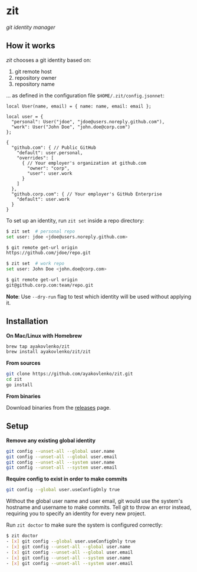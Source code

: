 # zit

_git identity manager_

## How it works

_zit_ chooses a git identity based on:

1. git remote host
2. repository owner
3. repository name

… as defined in the configuration file `$HOME/.zit/config.jsonnet`:

```jsonnet
local User(name, email) = { name: name, email: email };

local user = {
  "personal": User("jdoe", "jdoe@users.noreply.github.com"),
  "work": User("John Doe", "john.doe@corp.com")
};

{
  "github.com": { // Public GitHub
    "default": user.personal,
    "overrides": [
      { // Your employer's organization at github.com
        "owner": "corp",
        "user": user.work
      }
    ]
  },
  "github.corp.com": { // Your employer's GitHub Enterprise
    "default": user.work
  }
}
```

To set up an identity, run `zit set` inside a repo directory:

```bash
$ zit set  # personal repo
set user: jdoe <jdoe@users.noreply.github.com>

$ git remote get-url origin
https://github.com/jdoe/repo.git
```

```bash
$ zit set  # work repo
set user: John Doe <john.doe@corp.com>

$ git remote get-url origin
git@github.corp.com:team/repo.git
```

**Note**: Use `--dry-run` flag to test which identity will be used without applying
it.

## Installation

**On Mac/Linux with Homebrew**

```bash
brew tap ayakovlenko/zit
brew install ayakovlenko/zit/zit
```

**From sources**

```bash
git clone https://github.com/ayakovlenko/zit.git
cd zit
go install
```

**From binaries**

Download binaries from the [releases](https://github.com/ayakovlenko/zit/releases) page.

## Setup

**Remove any existing global identity**

```bash
git config --unset-all --global user.name
git config --unset-all --global user.email
git config --unset-all --system user.name
git config --unset-all --system user.email
```

**Require config to exist in order to make commits**

```bash
git config --global user.useConfigOnly true
```

Without the global user name and user email, git would use the system's hostname
and username to make commits. Tell git to throw an error instead, requiring you
to specify an identity for every new project.

Run `zit doctor` to make sure the system is configured correctly:

```bash
$ zit doctor
- [x] git config --global user.useConfigOnly true
- [x] git config --unset-all --global user.name
- [x] git config --unset-all --global user.email
- [x] git config --unset-all --system user.name
- [x] git config --unset-all --system user.email
```
